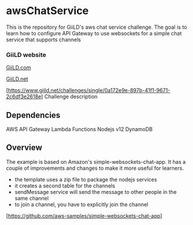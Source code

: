 # awsChatService
This is the repository for GiiLD's aws chat service challenge. The goal is to learn how to configure API Gateway to use websockets for a simple chat service that supports channels

### GiiLD website
[GiiLD.com](http://www.giild.com)

[GiiLD.net](http://www.giild.net)

[https://www.giild.net/challenges/single/0a172e9e-897b-41f1-9671-2c6df3e2618e] Challenge description

## Dependencies

AWS
API Gateway
Lambda Functions
Nodejs v12
DynamoDB

## Overview

The example is based on Amazon's simple-websockets-chat-app. It has a couple of improvements and changes to make it more useful for learners. 
* the template uses a zip file to package the nodejs services
* it creates a second table for the channels
* sendMessage service will send the message to other people in the same channel
* to join a channel, you have to explicitly join the channel

[https://github.com/aws-samples/simple-websockets-chat-app]

